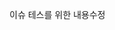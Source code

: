 이슈 테스를 위한 내용수정




















<!-- # issue-test
###

# 큰 글자
## 큰 글자
### 큰 글자
###### 큰 글자

---

그냥 글자

---

안녕하세요. 벌써 **배고파**요

---

- 순서없는 리스트 아이템1
    - 아이템에서 또 리스트 아이템1
    - 아이템에서 또 리스트 아이템2
    - 아이템에서 또 리스트 아이템3
- 순서없는 리스트 아이템2
- 순서없는 리스트 아이템3

1. 순서 있는 리스트 아이템1
    1. 아이템에서 또 리스트 아이템1
    2. 아이템에서 또 리스트 아이템2
    3. 아이템에서 또 리스트 아이템3
2. 순서 있는 리스트 아이템2
3. 순서 있는 리스트 아이템3

---

글자 쓰다가 개행  
하고 싶으면 띄어쓰기 2번 해줌 
[이렇게 안 됨]

---

[네아버](https://www.naver.com/)

[이미지설명](./img/image.png)

[![이미지설명](./img/image.png)](https://www.naver.com/)

---

`백틱`

<details>
<summary>회원 기능</summary>
목록1  

목록2  

목록3  

목록4
</details> -->

<!-- <h1 align="cneter">~~~~프로젝트 👍</h1>

<div align="center">
    <img src="./img/사진.jpg" style="width:100px" aling="center"/>
</div>

> 최원익  

[블로그](https://blog.naver.com/dyd975)

<br>

## 📌 프로젝트 주제

실시간 문서 편집/채팅

## 🗂️ 주제 선정 이유

kafka를 활용하여 실시간 정보 공유를 해보고 싶어서 -->